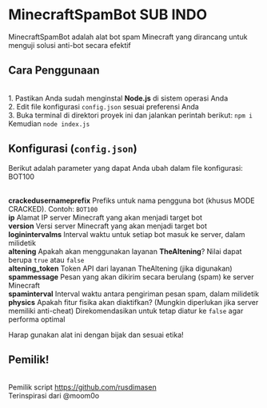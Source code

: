 # MinecraftSpamBot SUB INDO
MinecraftSpamBot adalah alat bot spam Minecraft yang dirancang untuk menguji solusi anti-bot secara efektif

## Cara Penggunaan
<br>1. Pastikan Anda sudah menginstal **Node.js** di sistem operasi Anda
<br>2. Edit file konfigurasi `config.json` sesuai preferensi Anda
<br>3. Buka terminal di direktori proyek ini dan jalankan perintah berikut: `npm i` Kemudian `node index.js`

## Konfigurasi (`config.json`)

Berikut adalah parameter yang dapat Anda ubah dalam file konfigurasi: BOT100

<br>**crackedusernameprefix**
  Prefiks untuk nama pengguna bot (khusus MODE CRACKED). Contoh: `BOT100`
<br>**ip**
  Alamat IP server Minecraft yang akan menjadi target bot
<br>**version**
  Versi server Minecraft yang akan menjadi target bot
<br>**loginintervalms**
  Interval waktu untuk setiap bot masuk ke server, dalam milidetik
<br>**altening**
  Apakah akan menggunakan layanan **TheAltening**? Nilai dapat berupa `true` atau `false`
<br>**altening_token**
  Token API dari layanan TheAltening (jika digunakan)
<br>**spammessage**
  Pesan yang akan dikirim secara berulang (spam) ke server Minecraft
<br>**spaminterval**
  Interval waktu antara pengiriman pesan spam, dalam milidetik
<br>**physics**
  Apakah fitur fisika akan diaktifkan? (Mungkin diperlukan jika server memiliki anti-cheat)
  Direkomendasikan untuk tetap diatur ke `false` agar performa optimal

Harap gunakan alat ini dengan bijak dan sesuai etika!

## Pemilik!
<br>Pemilik script https://github.com/rusdimasen 
<br> Terinspirasi dari @moom0o
